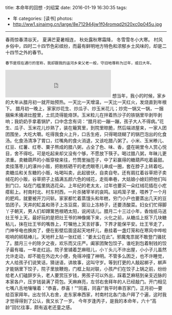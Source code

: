 title: 本命年的回想 -刘绍棠
date: 2016-01-19 16:30:35
tags:
 - 年
categories: [读书]
photos:
 - http://ww1.sinaimg.cn/large/8e712944jw1f04romqd2tj20xc0p045u.jpg
---

春雨惊春清谷天，
夏满芒夏暑相连，
秋处露秋寒霜降，
冬雪雪冬小大寒。
村风乡俗中，四时二十四节色彩缤纷，而最有鲜明地方特色和浓郁乡土风味的，却是二十四节之外的春节。 
<!--more -->
    春节是现在通行的官称，我却跟我的运河乡亲父老一般，守旧地尊称为过年，或曰大年。
<iframe frameborder="no" border="0" marginwidth="0" marginheight="0" width=330 height=86 src="http://music.163.com/outchain/player?type=2&id=202341&auto=1&height=66"></iframe>	
    想当年，我小的时候，家乡的大年从腊月初一就开始预热。一天比一天增温，一天比一天红火，发烧直到年根下。 腊月初一晚上，家家炒花生、炒瓜子、炒玉米花儿；炒完一锅又一锅，一捆捆柴禾捅进灶膛里，土炕烫得能烙饼。玉米粒儿在拌着热沙子的铁锅里毕剥毕剥响；我奶奶手拿着锅铲，口中念念有词：“腊月初一蹦一蹦，孩子大人不得病。”花生、瓜子、玉米花儿炒熟了，装在簸箕里，到院里晾脆，然后端进屋来，一家人团团围坐，大吃大嚼。吃得我食火上升，口舌生疮，只得喝烧糊了的锅巴泡出的化食汤。化食汤清净了胃口，烂嘴角的食火消退，又该吃腊八粥了。小米、玉米糁儿、红豆、红薯、红枣、粟子熬成的腊八粥，占全了色、味、香，盛在碗里令人赏心悦目，舍不得吃。可是吃起来却又没有个够，不愿放下筷子。喝过腊八粥，年昧儿更浓重。卖糖葫芦的小贩穿梭来往，竹筒里抽签子，中了彩赢得的糖葫芦吃着最甜。卖挂落枣儿的涿州小贩，把剔核硒干的老虎眼枣儿串成一圈，套在脖子上转着吃。卖糖瓜和关东糖的小贩，吆喝叫卖，此起彼伏，自卖自夸。还有肩扛着谷草把子卖绒花的小贩，谷草把子上插满五颜六色的绒花，走街串巷，大姑娘小媳妇把他们叫到门口，站在门槛里挑选花朵。上年纪的老太太，过年也要买一朵红绒花插在小疙瘩鬏上。村南村北、村东村西，一片杀猪宰羊的哀鸣。站鸡笼子里，喂养了一个月的肥鸡，就要被开刀问斩。家家都忙着蒸馒头和年糕，穷门小户也要蒸出几天的豆馅团子。天井的缸盖和筛子上冻豆腐，窗沿上冻柿子，还要渍酸菜。妇女们忙得脚丫子朝天，男人们却蹲篱笆根晒太阳，说闲话儿。腊月二十三过小年，香烛纸马送灶王爷上天。最好玩的是把灶王爷的神像揭下来，火化之前，从糖瓜上抠下几块糖粘儿，抹在灶王爷的嘴唇上，叮嘱他上天言好事，下界才能保平安。灶王爷走了，门神爷电也换岗了，便在影壁后面竖起天地杆儿，悬挂着一盏灯笼和在寒风中哗啦啦响的秫秸棒儿，天地杆上贴一张红纸：“姜太公在此”。邪魔鬼祟就不敢登门骚扰了。腊月三十的除夕之夜，欢乐而又庄严。阖家团聚包饺子，谁吃到包着制钱的饺子最有福，一年走红运。院子里铺着芝麻秸儿，小丫头儿不许出屋，小小子儿虽然允许走动，却不能在外边大小便，免得冲撞了神明。不管多么困乏，也不许睡觉，大人给孩子们说笑话，猜谜语，讲故事，这叫守岁。等到打更的人敲起梆子，梆声才能锅里下饺子，院子里放鞭炮，门框上贴对联，小孩产们在饺子上锅之前，纷纷给老人们磕辞岁头，老人要赏压岁钱，男孩子可以外出，踩着芝麻秸到亲支近脉的本家各户，压岁钱装满了荷包。天麻麻亮，左邻右舍拜年的人已经敲门。开门相见七嘴八舌地嚷嚷着：“恭喜，恭喜！”“同喜，同喜!”我平时串百家门，正月初—要给百家拜年。出左邻入右舍，走东家串西家，村南村北各门各户拜了个遍，这时我才觉得得到了公认，我又长了一岁。 
    今年岁逢丙子，是我的本命年，六十“高龄”回忆往事，颇有返老还童之感。